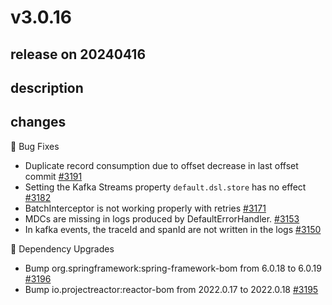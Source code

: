 # v3.0.16

## release on 20240416

## description

## changes

🐞 Bug Fixes

* Duplicate record consumption due to offset decrease in last offset commit <a href="https://github.com/spring-projects/spring-kafka/issues/3191" data-hovercard-type="issue" data-hovercard-url="/spring-projects/spring-kafka/issues/3191/hovercard">#3191</a>
* Setting the Kafka Streams property <code>default.dsl.store</code> has no effect <a href="https://github.com/spring-projects/spring-kafka/issues/3182" data-hovercard-type="issue" data-hovercard-url="/spring-projects/spring-kafka/issues/3182/hovercard">#3182</a>
* BatchInterceptor is not working properly with retries <a href="https://github.com/spring-projects/spring-kafka/issues/3171" data-hovercard-type="issue" data-hovercard-url="/spring-projects/spring-kafka/issues/3171/hovercard">#3171</a>
* MDCs are missing in logs produced by DefaultErrorHandler. <a href="https://github.com/spring-projects/spring-kafka/issues/3153" data-hovercard-type="issue" data-hovercard-url="/spring-projects/spring-kafka/issues/3153/hovercard">#3153</a>
* In kafka events, the traceId and spanId are not written in the logs <a href="https://github.com/spring-projects/spring-kafka/issues/3150" data-hovercard-type="issue" data-hovercard-url="/spring-projects/spring-kafka/issues/3150/hovercard">#3150</a>

🔨 Dependency Upgrades

* Bump org.springframework:spring-framework-bom from 6.0.18 to 6.0.19 <a href="https://github.com/spring-projects/spring-kafka/pull/3196" data-hovercard-type="pull_request" data-hovercard-url="/spring-projects/spring-kafka/pull/3196/hovercard">#3196</a>
* Bump io.projectreactor:reactor-bom from 2022.0.17 to 2022.0.18 <a href="https://github.com/spring-projects/spring-kafka/pull/3195" data-hovercard-type="pull_request" data-hovercard-url="/spring-projects/spring-kafka/pull/3195/hovercard">#3195</a>

